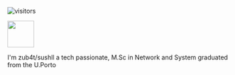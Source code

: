![visitors](https://page-views.glitch.me/badge?page_id=zub4t.profile)

<img src="https://slackmojis.com/emojis/43039-animegirl/download" width="60"/> 



I'm zub4t/sushll a tech passionate, M.Sc in Network and System graduated from the U.Porto 

